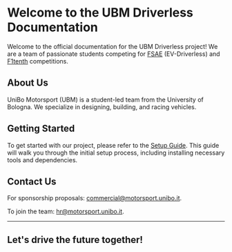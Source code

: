 # Welcome to the UBM Driverless Documentation

Welcome to the official documentation for the UBM Driverless project! We are a team of passionate students competing for [FSAE](https://www.fsaeonline.com/) (EV-Driverless) and [F1tenth](https://roboracer.ai/) competitions.

## About Us

UniBo Motorsport (UBM) is a student-led team from the University of Bologna. We specialize in designing, building, and racing vehicles.

## Getting Started

To get started with our project, please refer to the [Setup Guide](SETUP.md). This guide will walk you through the initial setup process, including installing necessary tools and dependencies.

<!-- ## Contributing

We welcome contributions from the community! If you are interested in contributing to our project, please check out our [Contribution Guidelines](CONTRIBUTING.md) for more information on how to get involved. -->

## Contact Us

For sponsorship proposals:
[commercial@motorsport.unibo.it](mailto:commercial@motorsport.unibo.it).

To join the team:
[hr@motorsport.unibo.it](mailto:hr@motorsport.unibo.it).

---

## **Let's drive the future together!**
